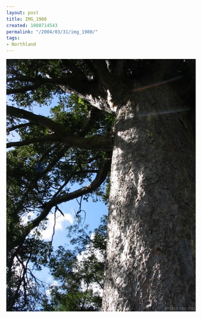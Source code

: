 ```yaml
---
layout: post
title: IMG_1980
created: 1080714543
permalink: "/2004/03/31/img_1980/"
tags:
- Northland
---
```


<img src="/image/images/img_1980-507.jpg"/>

